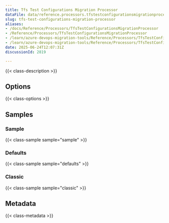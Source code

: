 ```yaml
---
title: Tfs Test Configurations Migration Processor
dataFile: data/reference.processors.tfstestconfigurationsmigrationprocessor.yaml
slug: tfs-test-configurations-migration-processor
aliases:
- /docs/Reference/Processors/TfsTestConfigurationsMigrationProcessor
- /Reference/Processors/TfsTestConfigurationsMigrationProcessor
- /learn/azure-devops-migration-tools/Reference/Processors/TfsTestConfigurationsMigrationProcessor
- /learn/azure-devops-migration-tools/Reference/Processors/TfsTestConfigurationsMigrationProcessor/index.md
date: 2025-06-24T12:07:31Z
discussionId: 2819

---
```

{{< class-description >}}

## Options

{{< class-options >}}

## Samples

### Sample

{{< class-sample sample="sample" >}}

### Defaults

{{< class-sample sample="defaults" >}}

### Classic

{{< class-sample sample="classic" >}}

## Metadata

{{< class-metadata >}}
